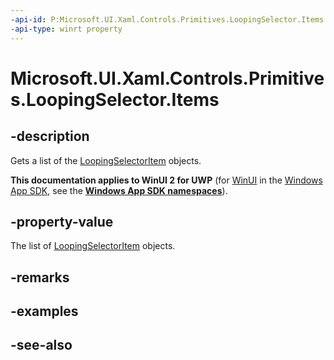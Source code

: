 ```yaml
---
-api-id: P:Microsoft.UI.Xaml.Controls.Primitives.LoopingSelector.Items
-api-type: winrt property
---
```


<!-- Property syntax
public Windows.Foundation.Collections.IVector<object> Items { get;  set; }
-->

# Microsoft.UI.Xaml.Controls.Primitives.LoopingSelector.Items

## -description
Gets a list of the [LoopingSelectorItem](loopingselectoritem.md) objects.

**This documentation applies to WinUI 2 for UWP** (for [WinUI](/windows/apps/winui/winui3/) in the [Windows App SDK](/windows/apps/windows-app-sdk/), see the **[Windows App SDK namespaces](/windows/windows-app-sdk/api/winrt/)**).

## -property-value
The list of [LoopingSelectorItem](loopingselectoritem.md) objects.

## -remarks

## -examples

## -see-also
